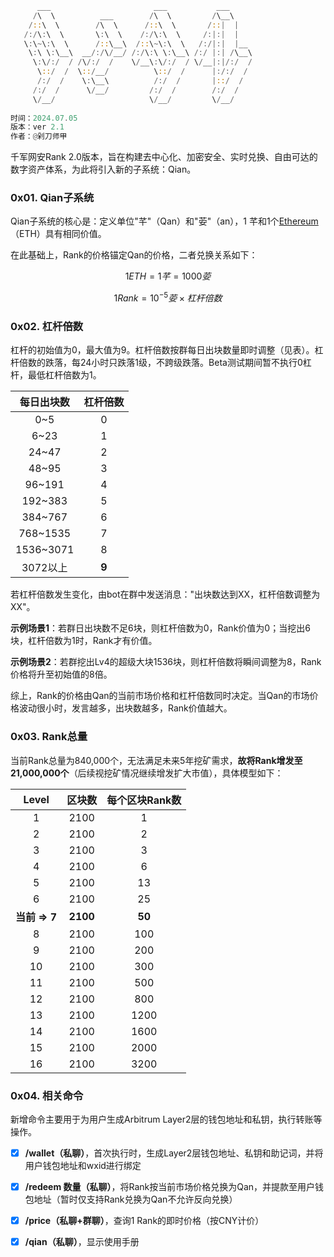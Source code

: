 ```rust
      ___                       ___           ___     
     /\  \          ___        /\  \         /\__\    
    /::\  \        /\  \      /::\  \       /::|  |   
   /:/\:\  \       \:\  \    /:/\:\  \     /:|:|  |   
   \:\~\:\  \      /::\__\  /::\~\:\  \   /:/|:|  |__ 
    \:\ \:\__\  __/:/\/__/ /:/\:\ \:\__\ /:/ |:| /\__\
     \:\/:/  / /\/:/  /    \/__\:\/:/  / \/__|:|/:/  /
      \::/  /  \::/__/          \::/  /      |:/:/  / 
      /:/  /    \:\__\          /:/  /       |::/  /  
     /:/  /      \/__/         /:/  /        /:/  /   
     \/__/                     \/__/         \/__/    
     
时间：2024.07.05
版本：ver 2.1
作者：@剁刀师甲
```

千军网安Rank 2.0版本，旨在构建去中心化、加密安全、实时兑换、自由可达的数字资产体系，为此将引入新的子系统：Qian。

### 0x01. Qian子系统

Qian子系统的核心是：定义单位"芊"（Qan）和"荌"（an），1 芊和1个[Ethereum](https://ethereum.org/zh/)（ETH）具有相同价值。

在此基础上，Rank的价格锚定Qan的价格，二者兑换关系如下：

$$
1 ETH = 1 芊 = 1000 荌
$$

$$
1 Rank = 10^{-5} 荌 \times 杠杆倍数
$$

### 0x02. 杠杆倍数

杠杆的初始值为0，最大值为9。杠杆倍数按群每日出块数量即时调整（见表）。杠杆倍数的跌落，每24小时只跌落1级，不跨级跌落。Beta测试期间暂不执行0杠杆，最低杠杆倍数为1。

| 每日出块数 | 杠杆倍数 |
| :--------: | :------: |
|    0~5     |    0     |
|    6~23    |    1     |
|   24~47    |    2     |
|   48~95    |    3     |
|   96~191   |    4     |
|  192~383   |    5     |
|  384~767   |    6     |
|  768~1535  |    7     |
| 1536~3071  |    8     |
|  3072以上  |  **9**   |

若杠杆倍数发生变化，由bot在群中发送消息："出块数达到XX，杠杆倍数调整为XX"。

**示例场景1**：若群日出块数不足6块，则杠杆倍数为0，Rank价值为0；当挖出6块，杠杆倍数为1时，Rank才有价值。

**示例场景2**：若群挖出Lv4的超级大块1536块，则杠杆倍数将瞬间调整为8，Rank价格将升至初始值的8倍。

综上，Rank的价格由Qan的当前市场价格和杠杆倍数同时决定。当Qan的市场价格波动很小时，发言越多，出块数越多，Rank价值越大。



### 0x03. Rank总量

当前Rank总量为840,000个，无法满足未来5年挖矿需求，**故将Rank增发至21,000,000个**（后续视挖矿情况继续增发扩大市值），具体模型如下：

|     Level     |  区块数  | 每个区块Rank数 |
| :-----------: | :------: | :------------: |
|       1       |   2100   |       1        |
|       2       |   2100   |       2        |
|       3       |   2100   |       3        |
|       4       |   2100   |       6        |
|       5       |   2100   |       13       |
|       6       |   2100   |       25       |
| **当前 => 7** | **2100** |     **50**     |
|       8       |   2100   |      100       |
|       9       |   2100   |      200       |
|      10       |   2100   |      300       |
|      11       |   2100   |      500       |
|      12       |   2100   |      800       |
|      13       |   2100   |      1200      |
|      14       |   2100   |      1600      |
|      15       |   2100   |      2000      |
|      16       |   2100   |      3200      |



### 0x04. 相关命令

新增命令主要用于为用户生成Arbitrum Layer2层的钱包地址和私钥，执行转账等操作。

- [x] **/wallet（私聊）**，首次执行时，生成Layer2层钱包地址、私钥和助记词，并将用户钱包地址和wxid进行绑定
- [x] **/redeem 数量（私聊）**，将Rank按当前市场价格兑换为Qan，并提款至用户钱包地址（暂时仅支持Rank兑换为Qan不允许反向兑换）
- [x] **/price（私聊+群聊）**，查询1 Rank的即时价格（按CNY计价）
- [x] **/qian（私聊）**，显示使用手册

